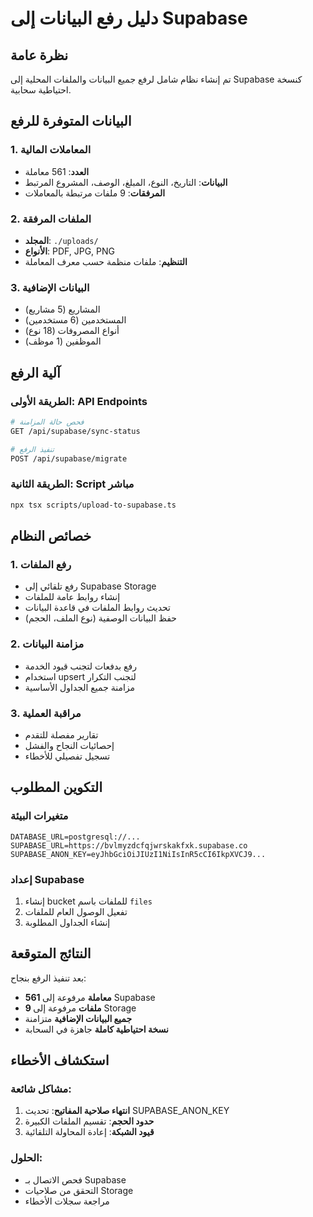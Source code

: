 # دليل رفع البيانات إلى Supabase

## نظرة عامة
تم إنشاء نظام شامل لرفع جميع البيانات والملفات المحلية إلى Supabase كنسخة احتياطية سحابية.

## البيانات المتوفرة للرفع

### 1. المعاملات المالية
- **العدد**: 561 معاملة
- **البيانات**: التاريخ، النوع، المبلغ، الوصف، المشروع المرتبط
- **المرفقات**: 9 ملفات مرتبطة بالمعاملات

### 2. الملفات المرفقة
- **المجلد**: `./uploads/`
- **الأنواع**: PDF, JPG, PNG
- **التنظيم**: ملفات منظمة حسب معرف المعاملة

### 3. البيانات الإضافية
- المشاريع (5 مشاريع)
- المستخدمين (6 مستخدمين)
- أنواع المصروفات (18 نوع)
- الموظفين (1 موظف)

## آلية الرفع

### الطريقة الأولى: API Endpoints
```bash
# فحص حالة المزامنة
GET /api/supabase/sync-status

# تنفيذ الرفع
POST /api/supabase/migrate
```

### الطريقة الثانية: Script مباشر
```bash
npx tsx scripts/upload-to-supabase.ts
```

## خصائص النظام

### 1. رفع الملفات
- رفع تلقائي إلى Supabase Storage
- إنشاء روابط عامة للملفات
- تحديث روابط الملفات في قاعدة البيانات
- حفظ البيانات الوصفية (نوع الملف، الحجم)

### 2. مزامنة البيانات
- رفع بدفعات لتجنب قيود الخدمة
- استخدام upsert لتجنب التكرار
- مزامنة جميع الجداول الأساسية

### 3. مراقبة العملية
- تقارير مفصلة للتقدم
- إحصائيات النجاح والفشل
- تسجيل تفصيلي للأخطاء

## التكوين المطلوب

### متغيرات البيئة
```env
DATABASE_URL=postgresql://...
SUPABASE_URL=https://bvlmyzdcfqjwrskakfxk.supabase.co
SUPABASE_ANON_KEY=eyJhbGciOiJIUzI1NiIsInR5cCI6IkpXVCJ9...
```

### إعداد Supabase
1. إنشاء bucket للملفات باسم `files`
2. تفعيل الوصول العام للملفات
3. إنشاء الجداول المطلوبة

## النتائج المتوقعة

بعد تنفيذ الرفع بنجاح:
- **561 معاملة** مرفوعة إلى Supabase
- **9 ملفات** مرفوعة إلى Storage
- **جميع البيانات الإضافية** متزامنة
- **نسخة احتياطية كاملة** جاهزة في السحابة

## استكشاف الأخطاء

### مشاكل شائعة:
1. **انتهاء صلاحية المفاتيح**: تحديث SUPABASE_ANON_KEY
2. **حدود الحجم**: تقسيم الملفات الكبيرة
3. **قيود الشبكة**: إعادة المحاولة التلقائية

### الحلول:
- فحص الاتصال بـ Supabase
- التحقق من صلاحيات Storage
- مراجعة سجلات الأخطاء